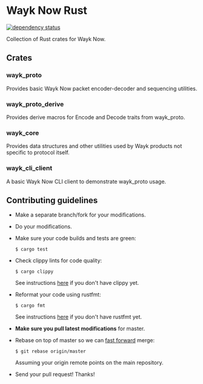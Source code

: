 Wayk Now Rust
=============

[![dependency status](https://deps.rs/repo/github/devolutions/wayk-now-rs/status.svg)](https://deps.rs/repo/github/devolutions/wayk-now-rs)

Collection of Rust crates for Wayk Now.

## Crates

### wayk_proto

Provides basic Wayk Now packet encoder-decoder and sequencing utilities.

### wayk_proto_derive

Provides derive macros for Encode and Decode traits from wayk_proto.

### wayk_core

Provides data structures and other utilities used by Wayk products not specific to protocol itself.

### wayk_cli_client

A basic Wayk Now CLI client to demonstrate wayk_proto usage.

## Contributing guidelines

- Make a separate branch/fork for your modifications.

- Do your modifications.

- Make sure your code builds and tests are green:

    ```
    $ cargo test
    ```

- Check clippy lints for code quality:

    ```
    $ cargo clippy
    ```

    See instructions [here](https://github.com/rust-lang/rust-clippy) if you don't have clippy yet.

- Reformat your code using rustfmt:

    ```
    $ cargo fmt
    ```

    See instructions [here](https://github.com/rust-lang/rustfmt) if you don't have rustfmt yet.

- **Make sure you pull latest modifications** for master.

- Rebase on top of master so we can
    [fast forward](https://help.github.com/en/github/administering-a-repository/about-merge-methods-on-github#rebasing-and-merging-your-commits)
    merge:

    ```
    $ git rebase origin/master
    ```

    Assuming your origin remote points on the main repository.

- Send your pull request! Thanks!
